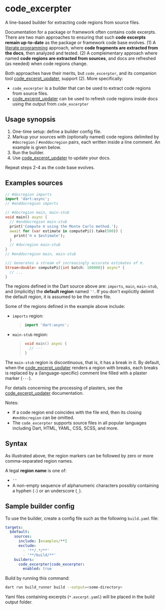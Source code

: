 # code_excerpter

A line-based builder for extracting code regions from source files.

Documentation for a package or framework often contains code excerpts.
There are two main approaches to ensuring that such **code excerpts remain
up-to-date** as the package or framework code base evolves.
(1) A [literate programming][] approach, where **code
fragments are extracted from the docs**, then analyzed and tested.
(2) A complementary approach where named **code regions are extracted from
sources**, and docs are refreshed (as needed) when code regions change.

Both approaches have their merits, but `code_excerpter`, and its companion tool
[code_excerpt_updater][], support (2). More specifically:

- `code_excerpter` is a builder that can be used to extract code regions from source files.
- [code_excerpt_updater][] can be used to refresh code regions inside docs using
  the output from `code_excerpter`

## Usage synopsis

1. One-time setup: define a builder config file.
2. Markup your sources with (optionally named) code regions
   delimited by `#docregion` / `#enddocregion` pairs, each written
   inside a line comment. An example is given below.
3. Run the builder.
4. Use [code_excerpt_updater][] to update your docs.

Repeat steps 2-4 as the code base evolves.

## Examples sources

```dart
// #docregion imports
import 'dart:async';
// #enddocregion imports

// #docregion main, main-stub
void main() async {
  // #enddocregion main-stub
  print('Compute π using the Monte Carlo method.');
  await for (var estimate in computePi().take(500)) {
    print('π ≅ $estimate');
  }
  // #docregion main-stub
}
// #enddocregion main, main-stub

/// Generates a stream of increasingly accurate estimates of π.
Stream<double> computePi({int batch: 100000}) async* {
  // ...
}
```

The regions defined in the Dart source above are: `imports`, `main`, `main-stub`,
and (implicitly) the **default region** named  `''`.
If you don't explicitly delimit the default region, it is assumed to be the
entire file.

Some of the regions defined in the example above include:

- `imports` region:
  > ```dart
  > import 'dart:async';
  > ```

- `main-stub` region:
  > ```dart
  > void main() async {
  >   // ···
  > }
  > ```

The `main-stub` region is discontinuous, that is, it has a break in it.
By default, when the [code_excerpt_updater][] renders a region with breaks,
each breaks is replaced by a (language-specific) comment line filled with a
plaster marker (`···`).

For details concerning the processing of plasters, see the
[code_excerpt_updater][] documentation.

Notes:

- If a code region end coincides with the file end, then its closing
  `#enddocregion` can be omitted.
- The `code_excerpter` supports source files in all popular languages including
  Dart, HTML, YAML, CSS, SCSS, and more.

## Syntax

As illustrated above, the region markers can be followed by zero or more comma-separated region names.

A legal **region name** is one of:

- `''`
- A non-empty sequence of alphanumeric characters possibly containing a hyphen (`-`)
  or an underscore (`_`).

## Sample builder config

To use the builder, create a config file such as the following `build.yaml` file:

```yaml
targets:
  $default:
    sources:
      include: [examples/**]
      exclude:
        - '**/.*/**'
        - '**/build/**'
    builders:
      code_excerpter|code_excerpter:
        enabled: true
```

Build by running this command:

```sh
dart run build_runner build --output=<some-directory>
```

Yaml files containing excerpts (`*.excerpt.yaml`) will be placed in the build output folder.

[code_excerpt_updater]: https://github.com/chalin/code_excerpt_updater
[literate programming]: https://en.wikipedia.org/wiki/Literate_programming